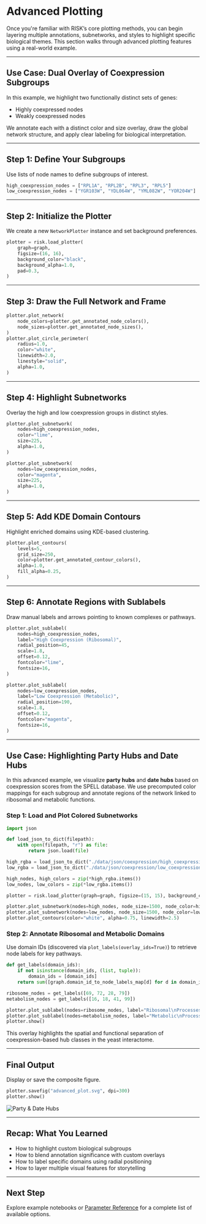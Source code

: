 # Advanced Plotting

Once you're familiar with RISK’s core plotting methods, you can begin layering multiple annotations, subnetworks, and styles to highlight specific biological themes. This section walks through advanced plotting features using a real-world example.

---

## Use Case: Dual Overlay of Coexpression Subgroups

In this example, we highlight two functionally distinct sets of genes:

- Highly coexpressed nodes
- Weakly coexpressed nodes

We annotate each with a distinct color and size overlay, draw the global network structure, and apply clear labeling for biological interpretation.

---

## Step 1: Define Your Subgroups

Use lists of node names to define subgroups of interest.

```python
high_coexpression_nodes = ["RPL1A", "RPL2B", "RPL3", "RPL5"]
low_coexpression_nodes = ["YGR103W", "YDL064W", "YML082W", "YOR204W"]
```

---

## Step 2: Initialize the Plotter

We create a new `NetworkPlotter` instance and set background preferences.

```python
plotter = risk.load_plotter(
    graph=graph,
    figsize=(16, 16),
    background_color="black",
    background_alpha=1.0,
    pad=0.3,
)
```

---

## Step 3: Draw the Full Network and Frame

```python
plotter.plot_network(
    node_colors=plotter.get_annotated_node_colors(),
    node_sizes=plotter.get_annotated_node_sizes(),
)
plotter.plot_circle_perimeter(
    radius=1.0,
    color="white",
    linewidth=2.0,
    linestyle="solid",
    alpha=1.0,
)
```

---

## Step 4: Highlight Subnetworks

Overlay the high and low coexpression groups in distinct styles.

```python
plotter.plot_subnetwork(
    nodes=high_coexpression_nodes,
    color="lime",
    size=225,
    alpha=1.0,
)

plotter.plot_subnetwork(
    nodes=low_coexpression_nodes,
    color="magenta",
    size=225,
    alpha=1.0,
)
```

---

## Step 5: Add KDE Domain Contours

Highlight enriched domains using KDE-based clustering.

```python
plotter.plot_contours(
    levels=5,
    grid_size=250,
    color=plotter.get_annotated_contour_colors(),
    alpha=1.0,
    fill_alpha=0.25,
)
```

---

## Step 6: Annotate Regions with Sublabels

Draw manual labels and arrows pointing to known complexes or pathways.

```python
plotter.plot_sublabel(
    nodes=high_coexpression_nodes,
    label="High Coexpression (Ribosomal)",
    radial_position=45,
    scale=1.8,
    offset=0.12,
    fontcolor="lime",
    fontsize=16,
)

plotter.plot_sublabel(
    nodes=low_coexpression_nodes,
    label="Low Coexpression (Metabolic)",
    radial_position=190,
    scale=1.8,
    offset=0.12,
    fontcolor="magenta",
    fontsize=16,
)
```

---

## Use Case: Highlighting Party Hubs and Date Hubs

In this advanced example, we visualize **party hubs** and **date hubs** based on coexpression scores from the SPELL database. We use precomputed color mappings for each subgroup and annotate regions of the network linked to ribosomal and metabolic functions.

### Step 1: Load and Plot Colored Subnetworks

```python
import json

def load_json_to_dict(filepath):
    with open(filepath, "r") as file:
        return json.load(file)

high_rgba = load_json_to_dict("./data/json/coexpression/high_coexpression_michaelis_2023.json")
low_rgba = load_json_to_dict("./data/json/coexpression/low_coexpression_michaelis_2023.json")

high_nodes, high_colors = zip(*high_rgba.items())
low_nodes, low_colors = zip(*low_rgba.items())

plotter = risk.load_plotter(graph=graph, figsize=(15, 15), background_color="black")

plotter.plot_subnetwork(nodes=high_nodes, node_size=1500, node_color=high_colors, edge_width=0)
plotter.plot_subnetwork(nodes=low_nodes, node_size=1500, node_color=low_colors, edge_width=0)
plotter.plot_contours(color="white", alpha=0.75, linewidth=2.5)
```

### Step 2: Annotate Ribosomal and Metabolic Domains

Use domain IDs (discovered via `plot_labels(overlay_ids=True)`) to retrieve node labels for key pathways.

```python
def get_labels(domain_ids):
    if not isinstance(domain_ids, (list, tuple)):
        domain_ids = [domain_ids]
    return sum([graph.domain_id_to_node_labels_map[d] for d in domain_ids], [])

ribosome_nodes = get_labels([69, 72, 28, 79])
metabolism_nodes = get_labels([16, 18, 41, 99])

plotter.plot_sublabel(nodes=ribosome_nodes, label="Ribosomal\nProcesses", radial_position=240)
plotter.plot_sublabel(nodes=metabolism_nodes, label="Metabolic\nProcesses", radial_position=60)
plotter.show()
```

This overlay highlights the spatial and functional separation of coexpression-based hub classes in the yeast interactome.

---

## Final Output

Display or save the composite figure.

```python
plotter.savefig("advanced_plot.svg", dpi=300)
plotter.show()
```

![Party & Date Hubs](images/party_date_hub.png)

---

## Recap: What You Learned

- How to highlight custom biological subgroups  
- How to blend annotation significance with custom overlays  
- How to label specific domains using radial positioning  
- How to layer multiple visual features for storytelling

---

## Next Step

Explore example notebooks or [Parameter Reference](./8_parameters.md) for a complete list of available options.
